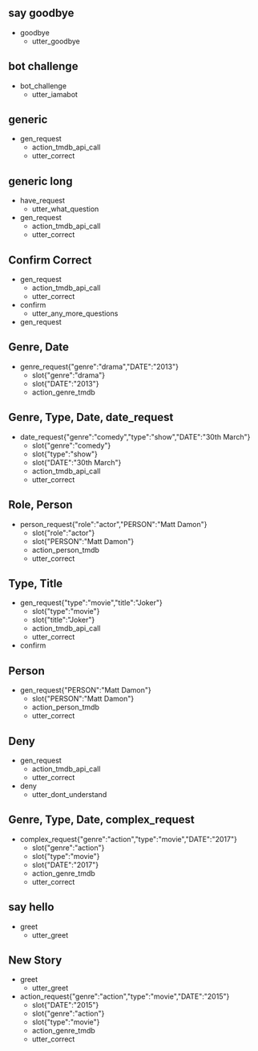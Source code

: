 ## say goodbye
* goodbye
  - utter_goodbye

## bot challenge
* bot_challenge
  - utter_iamabot

## generic

* gen_request
    - action_tmdb_api_call
    - utter_correct

## generic long

* have_request
    - utter_what_question
* gen_request
    - action_tmdb_api_call
    - utter_correct

## Confirm Correct

* gen_request
    - action_tmdb_api_call
    - utter_correct
* confirm
	- utter_any_more_questions
* gen_request

## Genre, Date

* genre_request{"genre":"drama","DATE":"2013"}
    - slot{"genre":"drama"}
    - slot{"DATE":"2013"}
    - action_genre_tmdb

## Genre, Type, Date, date_request

* date_request{"genre":"comedy","type":"show","DATE":"30th March"}
    - slot{"genre":"comedy"}
    - slot{"type":"show"}
    - slot{"DATE":"30th March"}
    - action_tmdb_api_call
    - utter_correct

## Role, Person

* person_request{"role":"actor","PERSON":"Matt Damon"}
    - slot{"role":"actor"}
    - slot{"PERSON":"Matt Damon"}
    - action_person_tmdb
    - utter_correct

## Type, Title

* gen_request{"type":"movie","title":"Joker"}
    - slot{"type":"movie"}
    - slot{"title":"Joker"}
    - action_tmdb_api_call
    - utter_correct
* confirm

## Person

* gen_request{"PERSON":"Matt Damon"}
    - slot{"PERSON":"Matt Damon"}
    - action_person_tmdb
    - utter_correct

## Deny

* gen_request
    - action_tmdb_api_call
    - utter_correct
* deny
	- utter_dont_understand

## Genre, Type, Date, complex_request

* complex_request{"genre":"action","type":"movie","DATE":"2017"}
    - slot{"genre":"action"}
    - slot{"type":"movie"}
    - slot{"DATE":"2017"}
    - action_genre_tmdb
    - utter_correct

## say hello
* greet
  - utter_greet

## New Story

* greet
    - utter_greet
* action_request{"genre":"action","type":"movie","DATE":"2015"}
    - slot{"DATE":"2015"}
    - slot{"genre":"action"}
    - slot{"type":"movie"}
    - action_genre_tmdb
    - utter_correct
